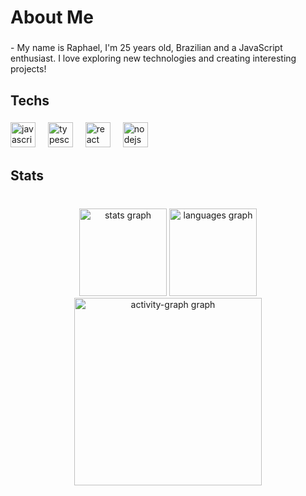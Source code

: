 <h1 align="left">About Me</h1>

###

<p align="left">- My name is Raphael, I'm 25 years old, Brazilian and a JavaScript enthusiast. I love exploring new technologies and creating interesting projects!</p>

###

<h2 align="left">Techs</h2>

###

<div align="left">
  <img src="https://cdn.jsdelivr.net/gh/devicons/devicon/icons/javascript/javascript-original.svg" height="40" alt="javascript logo"  />
  <img width="12" />
  <img src="https://cdn.jsdelivr.net/gh/devicons/devicon/icons/typescript/typescript-original.svg" height="40" alt="typescript logo"  />
  <img width="12" />
  <img src="https://cdn.jsdelivr.net/gh/devicons/devicon/icons/react/react-original.svg" height="40" alt="react logo"  />
  <img width="12" />
  <img src="https://skillicons.dev/icons?i=nodejs" height="40" alt="nodejs logo"  />
  <img width="12" />
</div>

###

<h2 align="left">Stats</h2>

###

<br clear="both">

<div align="center">
  <img src="https://github-readme-stats.vercel.app/api?username=fernzuldev&hide_title=false&hide_rank=false&show_icons=true&include_all_commits=true&count_private=true&disable_animations=false&theme=tokyonight&locale=en&hide_border=false&order=1" height="140" alt="stats graph"  />
  <img src="https://github-readme-stats.vercel.app/api/top-langs?username=fernzuldev&locale=en&hide_title=false&layout=compact&card_width=320&langs_count=5&theme=tokyonight&hide_border=false&order=2" height="140" alt="languages graph"  />
  <img src="https://github-readme-activity-graph.vercel.app/graph?username=fernzuldev&radius=16&theme=tokyo-night&area=true&order=5" height="300" alt="activity-graph graph"  />
</div>

###
